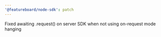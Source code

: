 ```yaml
---
'@featureboard/node-sdk': patch
---
```


Fixed awaiting .request() on server SDK when not using on-request mode hanging
